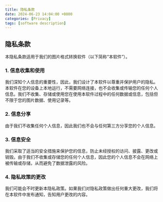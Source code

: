 ```yaml
---
title: 隐私条款
date: 2024-06-23 14:04:00 +0800
categories: [Privacy]
tags: [software description]
---
```


## 隐私条款

本隐私条款适用于我们的图片格式转换软件（以下简称“本软件”）。

### 1. 信息收集和使用

我们深知个人信息的重要性，因此，我们设计了本软件以尊重并保护用户的隐私。本软件在您的设备上本地运行，不需要网络连接，也不会收集或传输您的任何个人信息。我们不收集、存储或使用您在使用本软件过程中的任何数据或信息，包括但不限于您的图片数据、使用记录等。

### 2. 信息分享

由于我们不收集任何个人信息，因此我们也不会与任何第三方分享您的个人信息。

### 3. 信息安全

我们采取了适当的安全措施来保护您的信息，防止未经授权的访问、披露、更改或销毁。由于我们不收集或存储您的任何个人信息，因此您的个人信息不会在网络上被传输或存储，从而避免了数据泄露的风险。

### 4. 隐私政策的更改

我们可能会不时更新本隐私政策。如果我们对隐私政策做出任何重大更改，我们将在本软件中发布通知，告知用户更改的内容。

